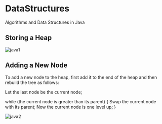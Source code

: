 # DataStructures
Algorithms and Data Structures in Java

## Storing a Heap

![java1](https://user-images.githubusercontent.com/30608533/47459561-23a07100-d7e5-11e8-8305-0433033d44f5.jpg)


## Adding a New Node
To add a new node to the heap, first add it to the end of the heap and then rebuild the tree as follows:

Let the last node be the current node;

while (the current node is greater than its parent) {
    Swap the current node with its parent;
    Now the current node is one level up;
}


![java2](https://user-images.githubusercontent.com/30608533/47459722-8c87e900-d7e5-11e8-901a-970dc77924ac.jpg)


